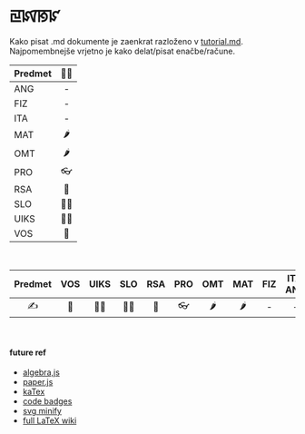 # ꡙꡤꡐꡜ

Kako pisat .md dokumente je zaenkrat razloženo v [tutorial.md](tutorial.md). Najpomembnejše vrjetno je kako delat/pisat enačbe/račune.

| Predmet |   ✍🏻   |
| :------- | :---: |
| ANG     | -   |
| FIZ     | -   |
| ITA     | -   |
| MAT     | 🌶   |
| OMT     | 🌶   |
| PRO     | 👓   |
| RSA     | 🌌   |
| SLO     | 👱🏻  |
| UIKS    | 🎅🏻  |
| VOS     | 🚴   |

<br>

| Predmet | VOS | UIKS | SLO | RSA | PRO | OMT | MAT | FIZ | ITA, ANG |
| :-------: | :---: | :----: | :---: | :---: | :---: | :---: | :---: | :---: | :--------: |
| ✍     | 🚴  | 🎅🏻  | 👱🏻  | 🌌  | 👓 | 🌶  | 🌶  | -   | -        |


<br>

#### future ref

- [algebra,js](http://algebra.js.org/)
- [paper.js](http://paperjs.org/)
- [kaTex](https://katex.org/)
- [code badges](https://shields.io/#/)
- [svg minify](https://www.svgminify.com/)
- [full LaTeX wiki](https://en.wikibooks.org/wiki/LaTeX)
